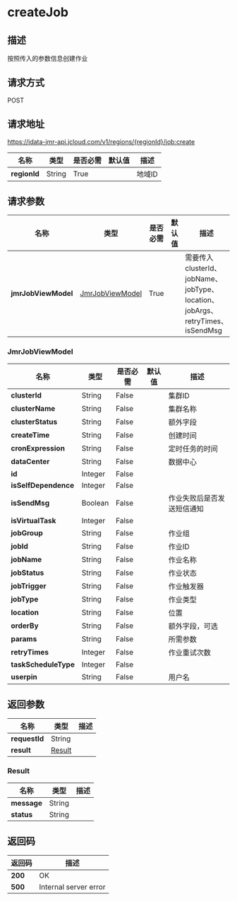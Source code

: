 # createJob


## 描述
按照传入的参数信息创建作业

## 请求方式
POST

## 请求地址
https://idata-jmr-api.jcloud.com/v1/regions/{regionId}/job:create

|名称|类型|是否必需|默认值|描述|
|---|---|---|---|---|
|**regionId**|String|True||地域ID|

## 请求参数
|名称|类型|是否必需|默认值|描述|
|---|---|---|---|---|
|**jmrJobViewModel**|[JmrJobViewModel](##JmrJobViewModel)|True||需要传入clusterId、jobName、jobType、location、jobArgs、retryTimes、isSendMsg|

### <a name="JmrJobViewModel">JmrJobViewModel</a>
|名称|类型|是否必需|默认值|描述|
|---|---|---|---|---|
|**clusterId**|String|False||集群ID|
|**clusterName**|String|False||集群名称|
|**clusterStatus**|String|False||额外字段|
|**createTime**|String|False||创建时间|
|**cronExpression**|String|False||定时任务的时间|
|**dataCenter**|String|False||数据中心|
|**id**|Integer|False|||
|**isSelfDependence**|Integer|False|||
|**isSendMsg**|Boolean|False||作业失败后是否发送短信通知|
|**isVirtualTask**|Integer|False|||
|**jobGroup**|String|False||作业组|
|**jobId**|String|False||作业ID|
|**jobName**|String|False||作业名称|
|**jobStatus**|String|False||作业状态|
|**jobTrigger**|String|False||作业触发器|
|**jobType**|String|False||作业类型|
|**location**|String|False||位置|
|**orderBy**|String|False||额外字段，可选|
|**params**|String|False||所需参数|
|**retryTimes**|Integer|False||作业重试次数|
|**taskScheduleType**|Integer|False|||
|**userpin**|String|False||用户名|

## 返回参数
|名称|类型|描述|
|---|---|---|
|**requestId**|String||
|**result**|[Result](##Result)||


### <a name="Result">Result</a>
|名称|类型|描述|
|---|---|---|
|**message**|String||
|**status**|String||

## 返回码
|返回码|描述|
|---|---|
|**200**|OK|
|**500**|Internal server error|
